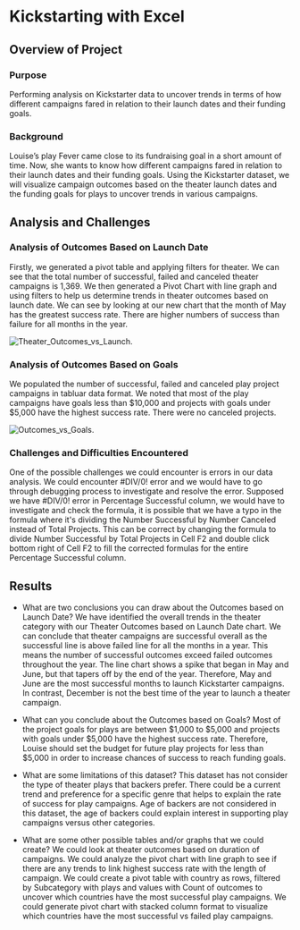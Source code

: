 # Kickstarting with Excel

## Overview of Project

### Purpose
Performing analysis on Kickstarter data to uncover trends in terms of how different campaigns fared in relation to their launch dates and their funding goals.

### Background
Louise’s play Fever came close to its fundraising goal in a short amount of time. Now, she wants to know how different campaigns fared in relation to their launch dates and their funding goals. Using the Kickstarter dataset, we will visualize campaign outcomes based on the theater launch dates and the funding goals for plays to uncover trends in various campaigns.

## Analysis and Challenges

### Analysis of Outcomes Based on Launch Date
Firstly, we generated a pivot table and applying filters for theater. We can see that the total number of successful, failed and canceled theater campaigns is 1,369.
We then generated a Pivot Chart with line graph and using filters to help us determine trends in theater outcomes based on launch date. We can see by looking at our new chart that the month of May has the greatest success rate. There are higher numbers of success than failure for all months in the year.

![Theater_Outcomes_vs_Launch](https://github.com/grwon/kickstarter_challenge/blob/master/resources/Theater_Outcomes_vs_Launch.png).

### Analysis of Outcomes Based on Goals

We populated the number of successful, failed and canceled play project campaigns in tabluar data format. We noted that most of the play campaigns have goals less than $10,000 and projects with goals under $5,000 have the highest success rate. There were no canceled projects.

![Outcomes_vs_Goals](https://github.com/grwon/kickstarter_challenge/blob/master/resources/Outcomes_vs_Goals.png).


### Challenges and Difficulties Encountered

One of the possible challenges we could encounter is errors in our data analysis. We could encounter #DIV/0! error and we would have to go through debugging process to investigate and resolve the error. Supposed we have #DIV/0! error in Percentage Successful column, we would have to investigate and check the formula, it is possible that we have a typo in the formula where it's dividing the Number Successful by Number Canceled instead of Total Projects. This can be correct by changing the formula to divide Number Successful by Total Projects in Cell F2 and double click bottom right of Cell F2 to fill the corrected formulas for the entire Percentage Successful column.

## Results

- What are two conclusions you can draw about the Outcomes based on Launch Date?
We have identified the overall trends in the theater category with our Theater Outcomes based on Launch Date chart. We can conclude that theater campaigns are successful overall as the successful line is above failed line for all the months in a year. This means the number of successful outcomes exceed failed outcomes throughout the year. The line chart shows a spike that began in May and June, but that tapers off by the end of the year. Therefore, May and June are the most successful months to launch Kickstarter campaigns. In contrast, December is not the best time of the year to launch a theater campaign.

- What can you conclude about the Outcomes based on Goals?
Most of the project goals for plays are between $1,000 to $5,000 and projects with goals under $5,000 have the highest success rate. Therefore, Louise should set the budget for future play projects for less than $5,000 in order to increase chances of success to reach funding goals.

- What are some limitations of this dataset?
This dataset has not consider the type of theater plays that backers prefer. There could be a current trend and preference for a specific genre that helps to explain the rate of success for play campaigns. Age of backers are not considered in this dataset, the age of backers could explain interest in supporting play campaigns versus other categories.

- What are some other possible tables and/or graphs that we could create?
We could look at theater outcomes based on duration of campaigns. We could analyze the pivot chart with line graph to see if there are any trends to link highest success rate  with the length of campaign. We could create a pivot table with country as rows, filtered by Subcategory with plays and values with Count of outcomes to uncover which countries have the most successful play campaigns. We could generate pivot chart with stacked column format to visualize which countries have the most successful vs failed play campaigns.
